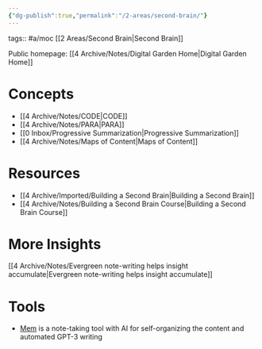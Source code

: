 ```yaml
---
{"dg-publish":true,"permalink":"/2-areas/second-brain/"}
---
```


tags:: #a/moc [[2 Areas/Second Brain\|Second Brain]]

Public homepage: [[4 Archive/Notes/Digital Garden Home\|Digital Garden Home]]

# Concepts
- [[4 Archive/Notes/CODE\|CODE]]
- [[4 Archive/Notes/PARA\|PARA]]
- [[0 Inbox/Progressive Summarization\|Progressive Summarization]]
- [[4 Archive/Notes/Maps of Content\|Maps of Content]]

# Resources
- [[4 Archive/Imported/Building a Second Brain\|Building a Second Brain]]
- [[4 Archive/Notes/Building a Second Brain Course\|Building a Second Brain Course]]

# More Insights
[[4 Archive/Notes/Evergreen note-writing helps insight accumulate\|Evergreen note-writing helps insight accumulate]]

# Tools
- [Mem](https://get.mem.ai/) is a note-taking tool with AI for self-organizing the content and automated GPT-3 writing


